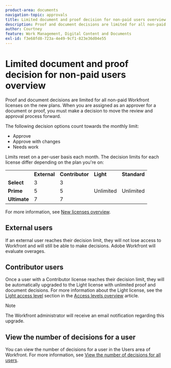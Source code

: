 ```yaml
---
product-area: documents
navigation-topic: approvals
title: Limited document and proof decision for non-paid users overview 
description: Proof and document decisions are limited for all non-paid Workfront licenses. Limits reset on a per-user basis each month.
author: Courtney
feature: Work Management, Digital Content and Documents
exl-id: f3e68fd8-723a-4e49-9cf1-823e36d04e55
---
```

# Limited document and proof decision for non-paid users overview

Proof and document decisions are limited for all non-paid Workfront licenses on the new plans. When you are assigned as an approver for a document or proof, you must make a decision to move the review and approval process forward. 

The following decision options count towards the monthly limit:

* Approve
* Approve with changes
* Needs work

Limits reset on a per-user basis each month. The decision limits for each license differ depending on the plan you're on: 

<table>
  <tr>
   <td> 
   </td>
   <td><strong>External</strong> 
   </td>
   <td><strong>Contributor</strong> 
   </td>
   <td><strong>Light</strong> 
   </td>
   <td><strong>Standard</strong> 
   </td>
  </tr>
  <tr>
   <td><strong>Select</strong> 
   </td>
   <td>3 
   </td>
   <td>3 
   </td>
   <td rowspan="3" >Unlimited 
   </td>
   <td rowspan="3" >Unlimited 
   </td>
  </tr>
  <tr>
   <td><strong>Prime</strong> 
   </td>
   <td>5 
   </td>
   <td>5 
   </td>
  </tr>
  <tr>
   <td><strong>Ultimate</strong> 
   </td>
   <td>7 
   </td>
   <td>7 
   </td>
  </tr>
</table>

For more information, see [New licenses overview](/help/quicksilver/administration-and-setup/add-users/how-access-levels-work/licenses-overview.md). 

## External users 

If an external user reaches their decision limit, they will not lose access to Workfront and will still be able to make decisions. Adobe Workfront will evaluate overages. 

## Contributor users 

Once a user with a Contributor license reaches their decision limit, they will be automatically upgraded to the Light license with unlimited proof and document decisions. For more information about the Light license, see the [Light access level](/help/quicksilver/administration-and-setup/add-users/how-access-levels-work/access-level-overview.md) section in the [Access levels overview](/help/quicksilver/administration-and-setup/add-users/how-access-levels-work/access-level-overview.md) article.

>[!NOTE]
>
>The Workfront administrator will receive an email notification regarding this upgrade. 


## View the number of decisions for a user

You can view the number of decisions for a user in the Users area of Workfront. For more information, see [View the number of decisions for all users](/help/quicksilver/review-and-approve-work/tips-tricks-troubleshooting-approvals/view-number-of-decisions-for-users.md).
